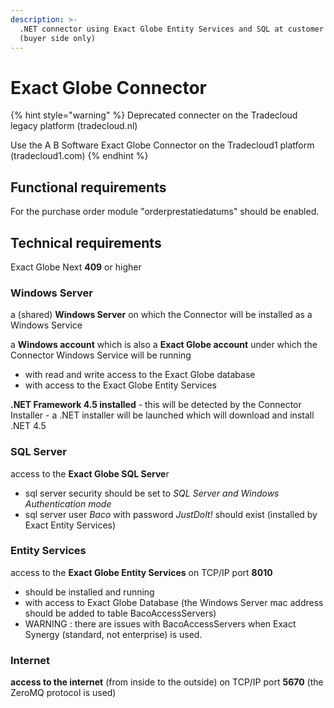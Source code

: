 ```yaml
---
description: >-
  .NET connector using Exact Globe Entity Services and SQL at customer premises
  (buyer side only)
---
```


# Exact Globe Connector

{% hint style="warning" %}
Deprecated connecter on the Tradecloud legacy platform \(tradecloud.nl\)

Use the A B Software Exact Globe Connector on the Tradecloud1 platform \(tradecloud1.com\)
{% endhint %}

## Functional requirements

For the purchase order module "orderprestatiedatums" should be enabled.

## Technical requirements

Exact Globe Next **409** or higher

### Windows Server

a \(shared\) **Windows Server** on which the Connector will be installed as a Windows Service

a **Windows account** which is also a **Exact Globe account** under which the Connector Windows Service will be running

* with read and write access to the Exact Globe database
* with access to the Exact Globe Entity Services

**.NET Framework 4.5 installed** - this will be detected by the Connector Installer - a .NET installer will be launched which will download and install .NET 4.5

### SQL Server

access to the **Exact Globe SQL Serve**r

* sql server security should be set to _SQL Server and Windows Authentication mode_
* sql server user _Baco_ with password _JustDoIt!_ should exist \(installed by Exact Entity Services\)

### Entity Services

access to the **Exact Globe Entity Services** on TCP/IP port **8010**

* should be installed and running
* with access to Exact Globe Database \(the Windows Server mac address should be added to table BacoAccessServers\)
* WARNING : there are issues with BacoAccessServers when Exact Synergy \(standard, not enterprise\) is used.

### Internet

**access to the internet** \(from inside to the outside\) on TCP/IP port **5670** \(the ZeroMQ protocol is used\)

